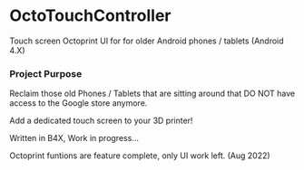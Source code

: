 # OctoTouchController
Touch screen Octoprint UI for for older Android phones / tablets (Android 4.X) 

### Project Purpose
Reclaim those old Phones / Tablets that are sitting around that DO NOT have access to the Google store anymore.

Add a dedicated touch screen to your 3D printer!

Written in B4X, Work in progress... 

Octoprint funtions are feature complete, only UI work left.  (Aug 2022)
